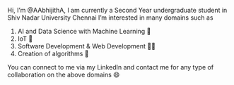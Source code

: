 Hi, I’m @AAbhijithA, I am currently a Second Year undergraduate student in Shiv Nadar University Chennai
I’m interested in many domains such as
1) AI and Data Science with Machine Learning 🤖
2) IoT 🔌
3) Software Development & Web Development 🧑‍💻
4) Creation of algorithms 🌱

You can connect to me via my LinkedIn and contact me for any type of collaboration on the above domains 😄
